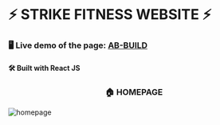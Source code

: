 # ⚡️ STRIKE FITNESS WEBSITE ⚡️

### 🖥️ Live demo of the page: [AB-BUILD](https://ab-gymbuild.netlify.app/)

#### 🛠️ Built with React JS

<h3 align='center'>🏠 HOMEPAGE</h3>

![homepage](https://github.com/ondrejvosmera/strike/assets/94987136/ab6af339-6feb-41b3-bf23-2ce5a425a150)
